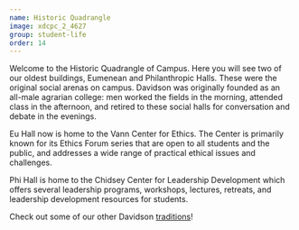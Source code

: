 ```yaml
---
name: Historic Quadrangle
image: xdcpc_2_4627
group: student-life
order: 14
---
```


Welcome to the Historic Quadrangle of Campus. Here you will see two of our oldest buildings, Eumenean and Philanthropic 
Halls. These were the original social arenas on campus. Davidson was originally founded as an all-male agrarian college:
men worked the fields in the morning, attended class in the afternoon, and retired to these social halls for conversation 
and debate in the evenings. 

Eu Hall now is home to the Vann Center for Ethics. The Center is primarily known for its Ethics Forum series that are 
open to all students and the public, and addresses a wide range of practical ethical issues and challenges.  

Phi Hall is home to the Chidsey Center for Leadership Development which offers several leadership programs, workshops, 
lectures, retreats, and leadership development resources for students.

Check out some of our other Davidson [traditions](https://www.davidson.edu/about/history-and-traditions)!
